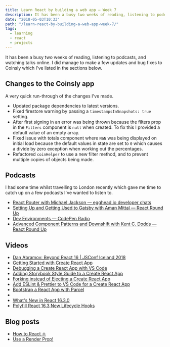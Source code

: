 ```yaml
---
title: Learn React by building a web app — Week 7
description: It has been a busy two weeks of reading, listening to podcasts, and watching talks online. I did manage to make a few updates and bug fixes to Coinsly which I've listed in the sections below.
date: "2018-05-03T10:33"
path: "/learn-react-by-building-a-web-app-week-7/"
tags:
  - learning
  - react
  - projects
---
```


It has been a busy two weeks of reading, listening to podcasts, and watching talks online. I did manage to make a few updates and bug fixes to Coinsly which I've listed in the sections below.

## Changes to the Coinsly app

A very quick run-through of the changes I've made.

- Updated package dependencies to latest versions.
- Fixed firestore warning by passing a `timestampsInSnapshots: true` setting.
- After first signing in an error was being thrown because the filters prop in the `Filters` component is `null` when created. To fix this I provided a default value of an empty array.
- Fixed issue with totals component where `NaN` was being displayed on initial load because the default values in state are set to `0` which causes a divide by zero exception when working out the percentages.
- Refactored `coinHelper` to use a new filter method, and to prevent multiple copies of objects being made.

## Podcasts

I had some time whilst travelling to London recently which gave me time to catch up on a few podcasts I've wanted to listen to.

- [React Router with Michael Jackson — egghead.io developer chats](https://egghead.simplecast.fm/cef87f81)
- [Setting Up and Getting Used to Gatsby with Aman Mittal — React Round Up](https://devchat.tv/react-round-up/rru-006-setting-up-and-getting-used-to-gatsby-with-aman-mittal)
- [Dev Environments — CodePen Radio](https://blog.codepen.io/2018/04/10/169-dev-environments/)
- [Advanced Component Patterns and Downshift with Kent C. Dodds — React Round Up](https://devchat.tv/react-round-up/rru-003-advanced-component-patterns-and-downshift-with-kent-c-dodds)

## Videos

- [Dan Abramov: Beyond React 16 | JSConf Iceland 2018](https://www.youtube.com/watch?v=nLF0n9SACd4)
- [Getting Started with Create React App](https://www.youtube.com/watch?v=eCz3rhsDG5s)
- [Debugging a Create React App with VS Code](https://www.youtube.com/watch?v=UI7dpnVoad8)
- [Adding Storybook Style Guide to a Create React App](https://www.youtube.com/watch?v=va-JzrmaiUM)
- [Forking instead of Ejecting a Create React App](https://www.youtube.com/watch?v=I22TW-33dDE)
- [Add ESLint & Prettier to VS Code for a Create React App](https://www.youtube.com/watch?v=bfyI9yl3qfE)
- [Bootstrap a React App with Parcel](https://www.youtube.com/watch?v=ybjmUgKW3vU)
-
- [What's New in React 16.3.0](https://www.youtube.com/watch?v=WhWqy-vxKS8)
- [Polyfill React 16.3 New Lifecycle Hooks](https://www.youtube.com/watch?v=djXh1vaDarg)

## Blog posts

- [How to React ⚛️](https://blog.kentcdodds.com/how-to-react-%EF%B8%8F-9e87f48414d2)
- [Use a Render Prop!](https://cdb.reacttraining.com/use-a-render-prop-50de598f11ce)
